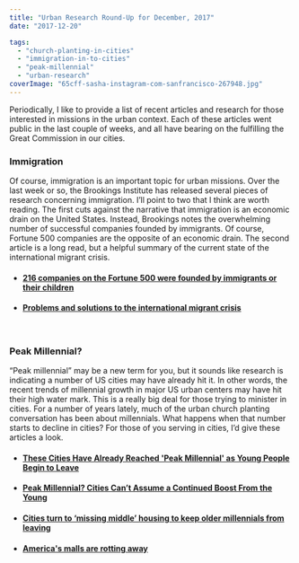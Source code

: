 ```yaml
---
title: "Urban Research Round-Up for December, 2017"
date: "2017-12-20"

tags: 
  - "church-planting-in-cities"
  - "immigration-in-to-cities"
  - "peak-millennial"
  - "urban-research"
coverImage: "65cff-sasha-instagram-com-sanfrancisco-267948.jpg"
---
```


Periodically, I like to provide a list of recent articles and research for those interested in missions in the urban context. Each of these articles went public in the last couple of weeks, and all have bearing on the fulfilling the Great Commission in our cities.

### Immigration

Of course, immigration is an important topic for urban missions. Over the last week or so, the Brookings Institute has released several pieces of research concerning immigration. I’ll point to two that I think are worth reading. The first cuts against the narrative that immigration is an economic drain on the United States. Instead, Brookings notes the overwhelming number of successful companies founded by immigrants. Of course, Fortune 500 companies are the opposite of an economic drain. The second article is a long read, but a helpful summary of the current state of the international migrant crisis.

- #### [216 companies on the Fortune 500 were founded by immigrants or their children](https://www.brookings.edu/blog/the-avenue/2017/12/04/almost-half-of-fortune-500-companies-were-founded-by-american-immigrants-or-their-children/)
    
- #### [Problems and solutions to the international migrant crisis](https://www.brookings.edu/blog/brookings-now/2017/12/18/problems-and-solutions-to-the-international-migrant-crisis/)
    

 

### Peak Millennial?

“Peak millennial” may be a new term for you, but it sounds like research is indicating a number of US cities may have already hit it. In other words, the recent trends of millennial growth in major US urban centers may have hit their high water mark. This is a really big deal for those trying to minister in cities. For a number of years lately, much of the urban church planting conversation has been about millennials. What happens when that number starts to decline in cities? For those of you serving in cities, I’d give these articles a look.

- #### [These Cities Have Already Reached 'Peak Millennial' as Young People Begin to Leave](http://time.com/5054046/millennials-cities/)
    
- #### [Peak Millennial? Cities Can’t Assume a Continued Boost From the Young](https://www.nytimes.com/2017/01/23/upshot/peak-millennial-cities-cant-assume-a-continued-boost-from-the-young.html)
    
- #### [Cities turn to ‘missing middle’ housing to keep older millennials from leaving](https://www.washingtonpost.com/local/trafficandcommuting/cities-turn-to-missing-middle-housing-to-keep-older-millennials-from-leaving/2017/12/09/3a129bc8-d54a-11e7-95bf-df7c19270879_story.html)
    
- #### [America's malls are rotting away](http://money.cnn.com/2017/12/12/news/companies/mall-closing/index.html)
